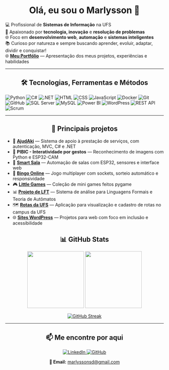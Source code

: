 <h1 align="center">Olá, eu sou o Marlysson 👋</h1>

💻 Profissional de <strong>Sistemas de Informação</strong> na UFS <br>
👾 Apaixonado por <strong>tecnologia, inovação</strong> e <strong>resolução de problemas</strong> <br>
🌐 Foco em <strong>desenvolvimento web</strong>, <strong>automação</strong> e <strong>sistemas inteligentes</strong> <br>
📚 Curioso por natureza e sempre buscando aprender, evoluir, adaptar, dividir e conquistar!<br>
🌐 [**Meu Portfólio**](https://marlyssonsd.github.io/) — Apresentação dos meus projetos, experiências e habilidades

</p>

---
<h2 align="center">🛠️ Tecnologias, Ferramentas e Métodos</h2>

![Python](https://img.shields.io/badge/-Python-3776AB?style=flat&logo=python&logoColor=white)
![C#](https://img.shields.io/badge/-CSharp-239120?style=flat&logo=csharp&logoColor=white)
![.NET](https://img.shields.io/badge/-DotNet-512BD4?style=flat&logo=dotnet&logoColor=white)
![HTML](https://img.shields.io/badge/-HTML5-E34F26?style=flat&logo=html5&logoColor=white)
![CSS](https://img.shields.io/badge/-CSS3-1572B6?style=flat&logo=css3&logoColor=white)
![JavaScript](https://img.shields.io/badge/-JavaScript-F7DF1E?style=flat&logo=javascript&logoColor=black)
![Docker](https://img.shields.io/badge/-Docker-2496ED?style=flat&logo=docker&logoColor=white)
![Git](https://img.shields.io/badge/-Git-F05032?style=flat&logo=git&logoColor=white)
![GitHub](https://img.shields.io/badge/-GitHub-181717?style=flat&logo=github&logoColor=white)
![SQL Server](https://img.shields.io/badge/-SQL--Server-CC2927?style=flat&logo=microsoft-sql-server&logoColor=white)
![MySQL](https://img.shields.io/badge/-MySQL-4479A1?style=flat&logo=mysql&logoColor=white)
![Power BI](https://img.shields.io/badge/-Power%20BI-F2C811?style=flat&logo=power-bi&logoColor=black)
![WordPress](https://img.shields.io/badge/-WordPress-21759B?style=flat&logo=wordpress&logoColor=white)
![REST API](https://img.shields.io/badge/-REST%20API-006400?style=flat)
![Scrum](https://img.shields.io/badge/-Scrum-6DB33F?style=flat&logo=azure-devops&logoColor=white)

---
<h2 align="center">🚀 Principais projetos</h2>

- 🔧 [**AjudAki**](https://github.com/marcosdosea/AjudAki) — Sistema de apoio à prestação de serviços, com autenticação, MVC, C# e .NET  
- 🧠 **PIBIC - Interatividade por gestos** — Reconhecimento de imagens com Python e ESP32-CAM  
- 🌱 [**Smart Sala**](https://github.com/fabricadesoftwareufs/AutomacaoSalasControlador) — Automação de salas com ESP32, sensores e interface web  
- 🎯 [**Bingo Online**](https://github.com/MarlyssonSD/Bingo-Online) — Jogo multiplayer com sockets, sorteio automático e responsividade
- 🎮 [**Little Games**](https://github.com/MarlyssonSD/Little-Games) — Coleção de mini games feitos pygame 
- 📊 [**Projeto de LFT**](https://github.com/MarlyssonSD/Projeto-de-LFT) — Sistema de análise para Linguagens Formais e Teoria de Autômatos  
- 🗺️ [**Rotas da UFS**](https://github.com/MarlyssonSD/Rotas-Da-UFS) — Aplicação para visualização e cadastro de rotas no campus da UFS
- 🌐 [**Sites WordPress**](http://g2psi.educacao.ws/) — Projetos para web com foco em inclusão e acessibilidade


<h2 align="center">📊 GitHub Stats</h2>

<div align="center">
  <img height="180em" src="https://github-readme-stats.vercel.app/api?username=MarlyssonSD&show_icons=true&theme=github_dark" />
  <img height="180em" src="https://github-readme-stats.vercel.app/api/top-langs/?username=MarlyssonSD&layout=compact&theme=github_dark" />

  [![GitHub Streak](https://streak-stats.demolab.com?user=MarlyssonSD&theme=github-dark&hide_border=true)](https://git.io/streak-stats)

</div>

---

<h2 align="center">📫 Me encontre por aqui</h2>

<p align="center">
  <a href="https://www.linkedin.com/in/marlysson-silva-dantas-msd/" target="_blank">
    <img src="https://img.shields.io/badge/-LinkedIn-0077B5?style=for-the-badge&logo=linkedin&logoColor=white" alt="LinkedIn">
  </a>
  <a href="https://github.com/MarlyssonSD" target="_blank">
    <img src="https://img.shields.io/badge/-GitHub-181717?style=for-the-badge&logo=github&logoColor=white" alt="GitHub">
  </a>
</p>

<p align="center">
  <strong>📧 Email:</strong> <a href="mailto:marlyssonsd@gmail.com">marlyssonsd@gmail.com</a>
</p>

</p>

